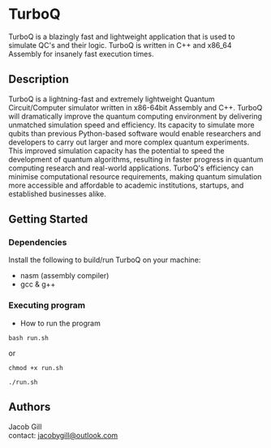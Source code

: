 # TurboQ

TurboQ is a blazingly fast and lightweight application that is used to simulate QC's and their logic.
TurboQ is written in C++ and x86_64 Assembly for insanely fast execution times. 

## Description
TurboQ is a lightning-fast and extremely lightweight Quantum Circuit/Computer simulator written in x86-64bit Assembly and C++. TurboQ will dramatically improve the quantum computing environment by delivering unmatched simulation speed and efficiency. Its capacity to simulate more qubits than previous Python-based software would enable researchers and developers to carry out larger and more complex quantum experiments. This improved simulation capacity has the potential to speed the development of quantum algorithms, resulting in faster progress in quantum computing research and real-world applications. TurboQ's efficiency can minimise computational resource requirements, making quantum simulation more accessible and affordable to academic institutions, startups, and established businesses alike.

## Getting Started

### Dependencies

Install the following to build/run TurboQ on your machine: 
* nasm (assembly compiler)
* gcc & g++

### Executing program

* How to run the program
```
bash run.sh
```
or

```
chmod +x run.sh
```

```
./run.sh
```

## Authors

Jacob Gill  
contact: jacobygill@outlook.com
